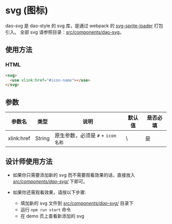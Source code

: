 # svg (图标)

dao-svg 是 dao-style 的 svg 库，是通过 webpack 的 [svg-sprite-loader](https://github.com/kisenka/svg-sprite-loader) 打包引入。
全部 svg 请参照目录：[src/components/dao-svg](../src/components/dao-svg)。

## 使用方法

### HTML

```HTML
<svg>
  <use xlink:href="#icon-name"></use>
</svg>
```

## 参数

参数名 | 类型 | 说明 | 默认值 | 是否必填
-|-|-|-|-
xlink:href | String | 原生参数，必须是 `#` + `icon 名称` | \ | 是

## 设计师使用方法

- 如果你只需要添加新的 svg 而不需要观看效果的话，直接放入 _[src/components/dao-svg/](../src/components/dao-svg)_ 下即可。

- 如果你还需观看效果，请按以下步骤:
  + 填加新的 svg 文件到 _[src/components/dao-svg/](../src/components/dao-svg)_ 目录下
  + 运行 `npm run start` 命令
  + 在 demo 页上查看新添加的 svg
